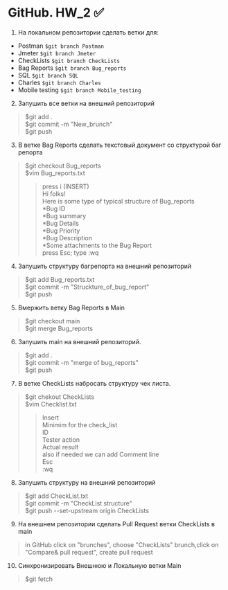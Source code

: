 # GitHub. HW_2 :white_check_mark:
1. На локальном репозитории сделать ветки для:
- Postman `$git branch Postman`
- Jmeter		`$git branch Jmeter`
- CheckLists	`$git branch CheckLists`
- Bag Reports	`$git branch Bug_reports`
- SQL			`$git branch SQL`
- Charles		`$git branch Charles`
- Mobile testing	`$git branch Mobile_testing`

2. Запушить все ветки на внешний репозиторий  
>$git add .  
>$git commit -m "New_brunch"  
>$git push  
3. В ветке Bag Reports сделать текстовый документ со структурой баг репорта  
>$git checkout Bug_reports  
>$vim Bug_reports.txt  
>>press i (INSERT)  
>>Hi folks!  
>>Here is some type of typical structure of Bug_reports  
>>*Bug ID  
>>*Bug summary  
>>*Bug Details  
>>*Bug Priority  
>>*Bug Description  
>>*Some attachments to the Bug Report  
>>press Esc; type :wq  
4. Запушить структуру багрепорта на внешний репозиторий  
>$git add Bug_reports.txt  
>$git commit -m "Struckture_of_bug_report"  
>$git push  
5. Вмержить ветку Bag Reports в Main  
>$git checkout main  
>$git merge Bug_reports  
6. Запушить main на внешний репозиторий.  
>$git add .  
>$git commit -m "merge of bug_reports"  
>$git push  
7. В ветке CheckLists набросать структуру чек листа.  
>$git chekout CheckLists  
>$vim Checklist.txt  
>>Insert  
>>Minimim for the check_list  
>>ID  
>>Tester action  
>>Actual result  
>> also if needed we can add Comment line  
>>Esc  
>>:wq  
8. Запушить структуру на внешний репозиторий  
>$git add CheckList.txt  
>$git commit -m "CheckList structure"  
>$git push --set-upstream origin CheckLists
9. На внешнем репозитории сделать Pull Request ветки CheckLists в main  
>in GitHub click on "brunches", choose "CheckLists" brunch,click on "Compare& pull request", create pull request  
10. Синхронизировать Внешнюю и Локальную ветки Main  
>$git fetch
